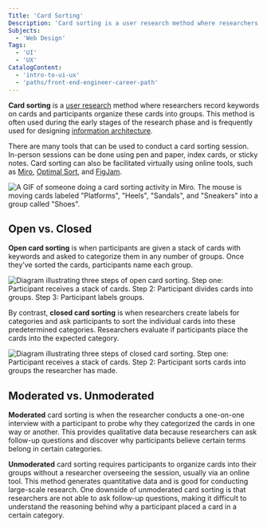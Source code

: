 ```yaml
---
Title: 'Card Sorting'
Description: 'Card sorting is a user research method where researchers record keywords on cards and participants organize these cards into groups.'
Subjects:
  - 'Web Design'
Tags:
  - 'UI'
  - 'UX'
CatalogContent:
  - 'intro-to-ui-ux'
  - 'paths/front-end-engineer-career-path'
---
```


**Card sorting** is a [user research](https://www.codecademy.com/resources/docs/uiux/user-research) method where researchers record keywords on cards and participants organize these cards into groups. This method is often used during the early stages of the research phase and is frequently used for designing [information architecture](https://www.codecademy.com/resources/docs/uiux/information-architecture).

There are many tools that can be used to conduct a card sorting session. In-person sessions can be done using pen and paper, index cards, or sticky notes. Card sorting can also be facilitated virtually using online tools, such as [Miro](https://miro.com/?utm_source=codecademy), [Optimal Sort](https://www.optimalworkshop.com/), and [FigJam](https://www.figma.com/figjam/).

![A GIF of someone doing a card sorting activity in Miro. The mouse is moving cards labeled "Platforms", "Heels", "Sandals", and "Sneakers" into a group called "Shoes".](https://raw.githubusercontent.com/Codecademy/docs/main/media/card-sorting.gif)

## Open vs. Closed

**Open card sorting** is when participants are given a stack of cards with keywords and asked to categorize them in any number of groups. Once they’ve sorted the cards, participants name each group.

![Diagram illustrating three steps of open card sorting. Step one: Participant receives a stack of cards. Step 2: Participant divides cards into groups. Step 3: Participant labels groups.](https://raw.githubusercontent.com/Codecademy/docs/main/media/open-card-sorting.svg)

By contrast, **closed card sorting** is when researchers create labels for categories and ask participants to sort the individual cards into these predetermined categories. Researchers evaluate if participants place the cards into the expected category.

![Diagram illustrating three steps of closed card sorting. Step one: Participant receives a stack of cards. Step 2: Participant sorts cards into groups the researcher has made.](https://raw.githubusercontent.com/Codecademy/docs/main/media/closed-card-sort.svg)

## Moderated vs. Unmoderated

**Moderated** card sorting is when the researcher conducts a one-on-one interview with a participant to probe why they categorized the cards in one way or another. This provides qualitative data because researchers can ask follow-up questions and discover why participants believe certain terms belong in certain categories.

**Unmoderated** card sorting requires participants to organize cards into their groups without a researcher overseeing the session, usually via an online tool. This method generates quantitative data and is good for conducting large-scale research. One downside of unmoderated card sorting is that researchers are not able to ask follow-up questions, making it difficult to understand the reasoning behind why a participant placed a card in a certain category.
